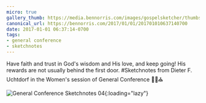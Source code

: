 ```yaml
---
micro: true
gallery_thumb: https://media.bennorris.com/images/gospelsketcher/thumbs/oct-16-0-uchtdorf.jpg
canonical_url: https://bennorris.com/2017/01/01/201701010637140700
date: 2017-01-01 06:37:14-0700
tags:
- general conference
- sketchnotes
---
```


Have faith and trust in God's wisdom and His love, and keep going! His rewards are not usually behind the first door.
#Sketchnotes from Dieter F. Uchtdorf in the Women's session of General Conference ✍🏼⛪️

![General Conference Sketchnotes 04](https://media.bennorris.com/images/gospelsketcher/general-conference/oct-2016/oct-16-0-uchtdorf.jpg){:loading="lazy"}
